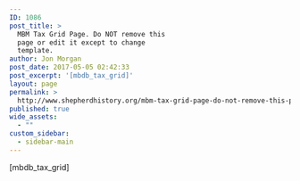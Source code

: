 ```yaml
---
ID: 1086
post_title: >
  MBM Tax Grid Page. Do NOT remove this
  page or edit it except to change
  template.
author: Jon Morgan
post_date: 2017-05-05 02:42:33
post_excerpt: '[mbdb_tax_grid]'
layout: page
permalink: >
  http://www.shepherdhistory.org/mbm-tax-grid-page-do-not-remove-this-page-or-edit-it-except-to-change-template-2/
published: true
wide_assets:
  - ""
custom_sidebar:
  - sidebar-main
---
```

[mbdb_tax_grid]